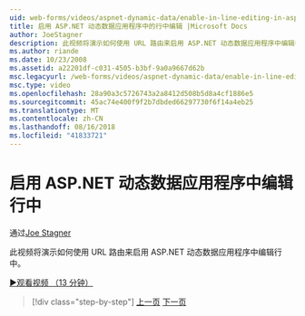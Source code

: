 ```yaml
---
uid: web-forms/videos/aspnet-dynamic-data/enable-in-line-editing-in-aspnet-dynamic-data-applications
title: 启用 ASP.NET 动态数据应用程序中的行中编辑 |Microsoft Docs
author: JoeStagner
description: 此视频将演示如何使用 URL 路由来启用 ASP.NET 动态数据应用程序中编辑行中。
ms.author: riande
ms.date: 10/23/2008
ms.assetid: a22201df-c031-4505-b3bf-9a0a9667d62b
msc.legacyurl: /web-forms/videos/aspnet-dynamic-data/enable-in-line-editing-in-aspnet-dynamic-data-applications
msc.type: video
ms.openlocfilehash: 28a90a3c5726743a2a8412d508b5d8a4cf1886e5
ms.sourcegitcommit: 45ac74e400f9f2b7dbded66297730f6f14a4eb25
ms.translationtype: MT
ms.contentlocale: zh-CN
ms.lasthandoff: 08/16/2018
ms.locfileid: "41833721"
---
```

<a name="enable-in-line-editing-in-aspnet-dynamic-data-applications"></a>启用 ASP.NET 动态数据应用程序中编辑行中
====================
通过[Joe Stagner](https://github.com/JoeStagner)

此视频将演示如何使用 URL 路由来启用 ASP.NET 动态数据应用程序中编辑行中。

[&#9654;观看视频 （13 分钟）](https://channel9.msdn.com/Blogs/ASP-NET-Site-Videos/enable-in-line-editing-in-aspnet-dynamic-data-applications)

> [!div class="step-by-step"]
> [上一页](begin-modifying-dynamic-data-applications-with-url-routing.md)
> [下一页](how-to-enable-table-specific-routing-in-dynamic-data-applications.md)
